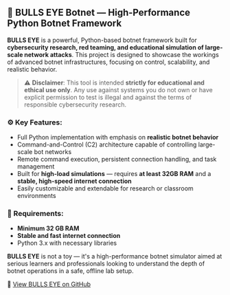 ## 🎯 BULLS EYE Botnet — High-Performance Python Botnet Framework

**BULLS EYE** is a powerful, Python-based botnet framework built for **cybersecurity research, red teaming, and educational simulation of large-scale network attacks**. This project is designed to showcase the workings of advanced botnet infrastructures, focusing on control, scalability, and realistic behavior.

> ⚠️ **Disclaimer**: This tool is intended **strictly for educational and ethical use only**. Any use against systems you do not own or have explicit permission to test is illegal and against the terms of responsible cybersecurity research.

### ⚙️ Key Features:

* Full Python implementation with emphasis on **realistic botnet behavior**
* Command-and-Control (C2) architecture capable of controlling large-scale bot networks
* Remote command execution, persistent connection handling, and task management
* Built for **high-load simulations** — requires **at least 32GB RAM** and a **stable, high-speed internet connection**
* Easily customizable and extendable for research or classroom environments

### 🚨 Requirements:

* **Minimum 32 GB RAM**
* **Stable and fast internet connection**
* Python 3.x with necessary libraries

**BULLS EYE** is not a toy — it's a high-performance botnet simulator aimed at serious learners and professionals looking to understand the depth of botnet operations in a safe, offline lab setup.

🔗 [View BULLS EYE on GitHub](https://github.com/killer12160/BULLS_EYE)

